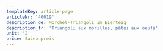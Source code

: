 ```yaml
---
templateKey: article-page
articleNr: '40019'
description_de: Morchel-Triangoli im Eierteig
description_fr: 'Triangoli aux morilles, pâtes aux oeufs'
unit: '2'
price: Saisonpreis
---
```


